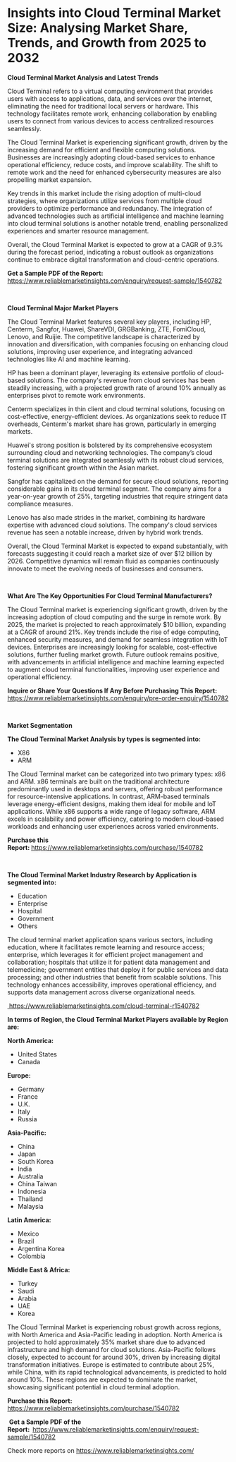 <p><h1>Insights into Cloud Terminal Market Size: Analysing Market Share, Trends, and Growth from 2025 to 2032</h1></p><p><strong>Cloud Terminal Market Analysis and Latest Trends</strong></p>
<p><p>Cloud Terminal refers to a virtual computing environment that provides users with access to applications, data, and services over the internet, eliminating the need for traditional local servers or hardware. This technology facilitates remote work, enhancing collaboration by enabling users to connect from various devices to access centralized resources seamlessly.</p><p>The Cloud Terminal Market is experiencing significant growth, driven by the increasing demand for efficient and flexible computing solutions. Businesses are increasingly adopting cloud-based services to enhance operational efficiency, reduce costs, and improve scalability. The shift to remote work and the need for enhanced cybersecurity measures are also propelling market expansion. </p><p>Key trends in this market include the rising adoption of multi-cloud strategies, where organizations utilize services from multiple cloud providers to optimize performance and redundancy. The integration of advanced technologies such as artificial intelligence and machine learning into cloud terminal solutions is another notable trend, enabling personalized experiences and smarter resource management. </p><p>Overall, the Cloud Terminal Market is expected to grow at a CAGR of 9.3% during the forecast period, indicating a robust outlook as organizations continue to embrace digital transformation and cloud-centric operations.</p></p>
<p><strong>Get a Sample PDF of the Report:&nbsp;</strong> <a href="https://www.reliablemarketinsights.com/enquiry/request-sample/1540782?utm_campaign=3291&utm_medium=2&utm_source=Github&utm_content=ia&utm_term=08042025&utm_id=cloud-terminal">https://www.reliablemarketinsights.com/enquiry/request-sample/1540782</a></p>
<p>&nbsp;</p>
<p><strong>Cloud Terminal Major Market Players</strong></p>
<p><p>The Cloud Terminal Market features several key players, including HP, Centerm, Sangfor, Huawei, ShareVDI, GRGBanking, ZTE, FomiCloud, Lenovo, and Ruijie. The competitive landscape is characterized by innovation and diversification, with companies focusing on enhancing cloud solutions, improving user experience, and integrating advanced technologies like AI and machine learning.</p><p>HP has been a dominant player, leveraging its extensive portfolio of cloud-based solutions. The company's revenue from cloud services has been steadily increasing, with a projected growth rate of around 10% annually as enterprises pivot to remote work environments.</p><p>Centerm specializes in thin client and cloud terminal solutions, focusing on cost-effective, energy-efficient devices. As organizations seek to reduce IT overheads, Centerm's market share has grown, particularly in emerging markets. </p><p>Huawei's strong position is bolstered by its comprehensive ecosystem surrounding cloud and networking technologies. The company’s cloud terminal solutions are integrated seamlessly with its robust cloud services, fostering significant growth within the Asian market.</p><p>Sangfor has capitalized on the demand for secure cloud solutions, reporting considerable gains in its cloud terminal segment. The company aims for a year-on-year growth of 25%, targeting industries that require stringent data compliance measures.</p><p>Lenovo has also made strides in the market, combining its hardware expertise with advanced cloud solutions. The company's cloud services revenue has seen a notable increase, driven by hybrid work trends.</p><p>Overall, the Cloud Terminal Market is expected to expand substantially, with forecasts suggesting it could reach a market size of over $12 billion by 2026. Competitive dynamics will remain fluid as companies continuously innovate to meet the evolving needs of businesses and consumers.</p></p>
<p>&nbsp;</p>
<p><strong>What Are The Key Opportunities For Cloud Terminal Manufacturers?</strong></p>
<p><p>The Cloud Terminal market is experiencing significant growth, driven by the increasing adoption of cloud computing and the surge in remote work. By 2025, the market is projected to reach approximately $10 billion, expanding at a CAGR of around 21%. Key trends include the rise of edge computing, enhanced security measures, and demand for seamless integration with IoT devices. Enterprises are increasingly looking for scalable, cost-effective solutions, further fueling market growth. Future outlook remains positive, with advancements in artificial intelligence and machine learning expected to augment cloud terminal functionalities, improving user experience and operational efficiency.</p></p>
<p><strong>Inquire or Share Your Questions If Any Before Purchasing This Report:</strong> <a href="https://www.reliablemarketinsights.com/enquiry/pre-order-enquiry/1540782?utm_campaign=3291&utm_medium=2&utm_source=Github&utm_content=ia&utm_term=08042025&utm_id=cloud-terminal">https://www.reliablemarketinsights.com/enquiry/pre-order-enquiry/1540782</a></p>
<p>&nbsp;</p>
<p><strong>Market Segmentation</strong></p>
<p><strong>The Cloud Terminal Market Analysis by types is segmented into:</strong></p>
<p><ul><li>X86</li><li>ARM</li></ul></p>
<p><p>The Cloud Terminal market can be categorized into two primary types: x86 and ARM. x86 terminals are built on the traditional architecture predominantly used in desktops and servers, offering robust performance for resource-intensive applications. In contrast, ARM-based terminals leverage energy-efficient designs, making them ideal for mobile and IoT applications. While x86 supports a wide range of legacy software, ARM excels in scalability and power efficiency, catering to modern cloud-based workloads and enhancing user experiences across varied environments.</p></p>
<p><strong>Purchase this Report:&nbsp;</strong><a href="https://www.reliablemarketinsights.com/purchase/1540782?utm_campaign=3291&utm_medium=2&utm_source=Github&utm_content=ia&utm_term=08042025&utm_id=cloud-terminal">https://www.reliablemarketinsights.com/purchase/1540782</a></p>
<p>&nbsp;</p>
<p><strong>The Cloud Terminal Market Industry Research by Application is segmented into:</strong></p>
<p><ul><li>Education</li><li>Enterprise</li><li>Hospital</li><li>Government</li><li>Others</li></ul></p>
<p><p>The cloud terminal market application spans various sectors, including education, where it facilitates remote learning and resource access; enterprise, which leverages it for efficient project management and collaboration; hospitals that utilize it for patient data management and telemedicine; government entities that deploy it for public services and data processing; and other industries that benefit from scalable solutions. This technology enhances accessibility, improves operational efficiency, and supports data management across diverse organizational needs.</p></p>
<p><a href="https://www.reliablemarketinsights.com/cloud-terminal-r1540782?utm_campaign=3291&utm_medium=2&utm_source=Github&utm_content=ia&utm_term=08042025&utm_id=cloud-terminal">&nbsp;https://www.reliablemarketinsights.com/cloud-terminal-r1540782</a></p>
<p><strong>In terms of Region, the Cloud Terminal Market Players available by Region are:</strong></p>
<p>
    <p> <strong> North America: </strong>
        <ul>
            <li>United States</li>
            <li>Canada</li>
        </ul>
        </p> 
    <p> <strong> Europe: </strong>
        <ul>
            <li>Germany</li>
            <li>France</li>
            <li>U.K.</li>
            <li>Italy</li>
            <li>Russia</li>
        </ul>
        </p> 
    <p> <strong> Asia-Pacific: </strong>
        <ul>
            <li>China</li>
            <li>Japan</li>
            <li>South Korea</li>
            <li>India</li>
            <li>Australia</li>
            <li>China Taiwan</li>
            <li>Indonesia</li>
            <li>Thailand</li>
            <li>Malaysia</li>
        </ul>
        </p> 
    <p> <strong> Latin America: </strong>
        <ul>
            <li>Mexico</li>
            <li>Brazil</li>
            <li>Argentina Korea</li>
            <li>Colombia</li>
        </ul>
        </p> 
    <p> <strong> Middle East & Africa: </strong>
        <ul>
            <li>Turkey</li>
            <li>Saudi</li>
            <li>Arabia</li>
            <li>UAE</li>
            <li>Korea</li>
        </ul>
    </p>
    </p>
<p><p>The Cloud Terminal Market is experiencing robust growth across regions, with North America and Asia-Pacific leading in adoption. North America is projected to hold approximately 35% market share due to advanced infrastructure and high demand for cloud solutions. Asia-Pacific follows closely, expected to account for around 30%, driven by increasing digital transformation initiatives. Europe is estimated to contribute about 25%, while China, with its rapid technological advancements, is predicted to hold around 10%. These regions are expected to dominate the market, showcasing significant potential in cloud terminal adoption.</p></p>
<p><strong>Purchase this Report: </strong><a href="https://www.reliablemarketinsights.com/purchase/1540782?utm_campaign=3291&utm_medium=2&utm_source=Github&utm_content=ia&utm_term=08042025&utm_id=cloud-terminal">https://www.reliablemarketinsights.com/purchase/1540782</a></p>
<p>&nbsp;<strong>Get a Sample PDF of the Report:&nbsp;&nbsp;</strong><a href="https://www.reliablemarketinsights.com/enquiry/request-sample/1540782?utm_campaign=3291&utm_medium=2&utm_source=Github&utm_content=ia&utm_term=08042025&utm_id=cloud-terminal">https://www.reliablemarketinsights.com/enquiry/request-sample/1540782</a></p>
<p><strong></strong></p>
<p>Check more reports on <a href="https://www.reliablemarketinsights.com/?utm_campaign=3291&utm_medium=2&utm_source=Github&utm_content=ia&utm_term=08042025&utm_id=cloud-terminal">https://www.reliablemarketinsights.com/</a></p>